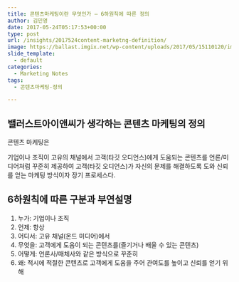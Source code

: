 ```yaml
---
title: 콘텐츠마케팅이란 무엇인가 – 6하원칙에 따른 정의
author: 김민영
date: 2017-05-24T05:17:53+00:00
type: post
url: /insights/2017524content-marketng-definition/
image: https://ballast.imgix.net/wp-content/uploads/2017/05/15110120/img-3.jpg?auto=compress,format
slide_template:
  - default
categories:
  - Marketing Notes
tags:
  - 콘텐츠마케팅-정의

---
```


## 밸러스트아이앤씨가 생각하는 콘텐츠 마케팅의 정의

콘텐츠 마케팅은

기업이나 조직이 고유의 채널에서 고객(타깃 오디언스)에게 도움되는 콘텐츠를 언론/미디어처럼 꾸준히 제공하여 고객(타깃 오디언스)가 자신의 문제를 해결하도록 도와 신뢰를 얻는 마케팅 방식이자 장기 프로세스다.

## 6하원칙에 따른 구분과 부연설명

  1. 누가: 기업이나 조직
  2. 언제: 항상
  3. 어디서: 고유 채널(온드 미디어)에서
  4. 무엇을: 고객에게 도움이 되는 콘텐츠를(즐기거나 배울 수 있는 콘텐츠)
  5. 어떻게: 언론사/매체사와 같은 방식으로 꾸준히
  6. 왜: 적시에 적절한 콘텐츠로 고객에게 도움을 주어 관여도를 높이고 신뢰를 얻기 위해

